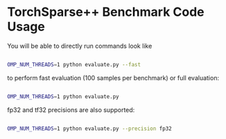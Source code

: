 # TorchSparse++ Benchmark Code Usage

You will be able to directly run commands look like

```bash

OMP_NUM_THREADS=1 python evaluate.py --fast

```

to perform fast evaluation (100 samples per benchmark) or full evaluation:

```bash

OMP_NUM_THREADS=1 python evaluate.py

```

fp32 and tf32 precisions are also supported:

```bash

OMP_NUM_THREADS=1 python evaluate.py --precision fp32

```
